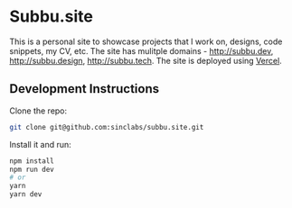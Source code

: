 # Subbu.site

This is a personal site to showcase projects that I work on, designs, code snippets, my CV, etc.
The site has mulitple domains - http://subbu.dev, http://subbu.design, http://subbu.tech.
The site is deployed using [Vercel](https://vercel.com/).

## Development Instructions

Clone the repo:

```bash
git clone git@github.com:sinclabs/subbu.site.git
```

Install it and run:

```bash
npm install
npm run dev
# or
yarn
yarn dev
```
